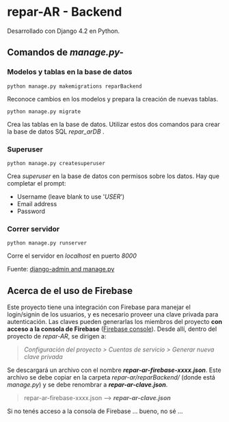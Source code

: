 # repar-AR - Backend
Desarrollado con Django 4.2 en Python.

## Comandos de *manage.py-*

### Modelos y tablas en la base de datos
~~~
python manage.py makemigrations reparBackend
~~~

Reconoce cambios en los modelos y prepara la creación de nuevas tablas.

~~~
python manage.py migrate
~~~

Crea las tablas en la base de datos.
Utilizar estos dos comandos para crear la base de datos SQL *repar_arDB* .

### Superuser
~~~
python manage.py createsuperuser
~~~

Crea *superuser* en la base de datos con permisos sobre los datos.
Hay que completar el prompt:
- Username (leave blank to use '*USER*')
- Email address
- Password

### Correr servidor
~~~
python manage.py runserver
~~~

Corre el servidor en *localhost* en puerto *8000*

Fuente: [django-admin and manage.py](https://docs.djangoproject.com/en/5.2/ref/django-admin/)

## Acerca de el uso de Firebase
Este proyecto tiene una integración con Firebase para manejar el login/signin de los usuarios, y es necesario proveer una clave privada para autenticación.
Las claves pueden generarlas los miembros del proyecto **con acceso a la consola de Firebase** ([Firebase console](https://console.firebase.google.com/)).
Desde allí, dentro del proyecto de *repar-AR*, se dirigen a:

> *Configuración del proyecto > Cuentas de servicio > Generar nueva clave privada*

Se descargará un archivo con el nombre ***repar-ar-firebase-xxxx.json***.
Este archivo se debe copiar en la carpeta *repar-ar/reparBackend/* (donde está *manage.py*) y se debe renombrar a ***repar-ar-clave.json***.

> repar-ar-firebase-xxxx.json --> ***repar-ar-clave.json***

Si no tenés acceso a la consola de Firebase ... bueno, no sé ...

